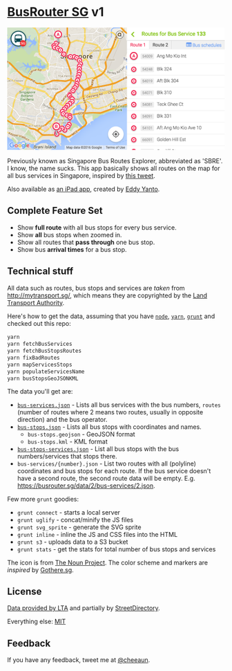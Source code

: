 [BusRouter SG](https://busrouter.sg/) v1
===

[![Screenshot of Singapore Bus Routes Explorer](screenshots/screenshot-1.png)](https://busrouter.sg/)

Previously known as Singapore Bus Routes Explorer, abbreviated as 'SBRE'. I know, the name sucks. This app basically shows all routes on the map for all bus services in Singapore, inspired by [this tweet](https://twitter.com/mengwong/status/155511398653362177).

Also available as [an iPad app](https://itunes.apple.com/us/app/sgbusrouter/id650227641?ls=1&mt=8), created by [Eddy Yanto](http://eddyyanto.com/).

Complete Feature Set
---

- Show **full route** with all bus stops for every bus service.
- Show **all** bus stops when zoomed in.
- Show all routes that **pass through** one bus stop.
- Show bus **arrival times** for a bus stop.

Technical stuff
---

All data such as routes, bus stops and services are *taken* from <http://mytransport.sg/>, which means they are copyrighted by the [Land Transport Authority](http://www.lta.gov.sg/).

Here's how to get the data, assuming that you have [`node`](https://nodejs.org/en/), [`yarn`](yarnpkg.com/), [`grunt`](http://gruntjs.com/) and checked out this repo:

```
yarn
yarn fetchBusServices
yarn fetchBusStopsRoutes
yarn fixBadRoutes
yarn mapServicesStops
yarn populateServicesName
yarn busStopsGeoJSONKML
```

The data you'll get are:

- [`bus-services.json`](https://busrouter.sg/data/2/bus-services.json) - Lists all bus services with the bus numbers, `routes` (number of routes where 2 means two routes, usually in opposite direction) and the bus operator.
- [`bus-stops.json`](https://busrouter.sg/data/2/bus-stops.json) - Lists all bus stops with coordinates and names.
	- `bus-stops.geojson` - GeoJSON format
	- `bus-stops.kml` - KML format
- [`bus-stops-services.json`](https://busrouter.sg/data/2/bus-stops-services.json) - List all bus stops with the bus numbers/services that stops there.
- `bus-services/{number}.json` - List two routes with all (polyline) coordinates and bus stops for each route. If the bus service doesn't have a second route, the second route data will be empty. E.g. <https://busrouter.sg/data/2/bus-services/2.json>.

Few more `grunt` goodies:

- `grunt connect` - starts a local server
- `grunt uglify` - concat/minify the JS files
- `grunt svg_sprite` - generate the SVG sprite
- `grunt inline` - inline the JS and CSS files into the HTML
- `grunt s3` - uploads data to a S3 bucket
- `grunt stats` - get the stats for total number of bus stops and services

The icon is from [The Noun Project](http://thenounproject.com/noun/bus/#icon-No97). The color scheme and markers are *inspired* by [Gothere.sg](http://gothere.sg/).

License
---

[Data provided by LTA](http://www.mytransport.sg/content/mytransport/home/dataMall/termOfUse.html) and partially by [StreetDirectory](http://www.streetdirectory.com/).

Everything else: [MIT](http://cheeaun.mit-license.org/)

Feedback
---

If you have any feedback, tweet me at [@cheeaun](http://twitter.com/cheeaun).

